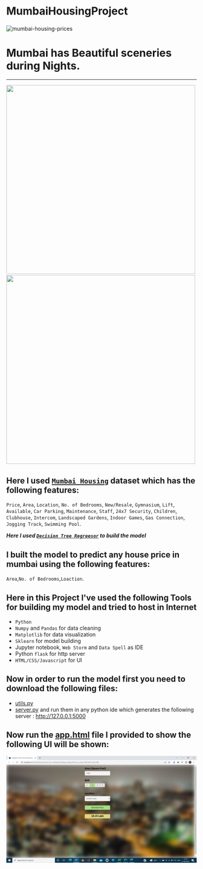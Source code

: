 # MumbaiHousingProject


<img src='https://wallpapercave.com/wp/wp7526638.jpg' alt='mumbai-housing-prices' align='center' />


# Mumbai has Beautiful sceneries during Nights.
---
<div>
      <img src="https://wallpapercave.com/wp/wp8448034.jpg" height='500px' width='500px' />
      <img src="https://wallpapercave.com/wp/wp7009182.jpg" height='500px' width='500px' />
</div>



## Here I used [`Mumbai Housing`](https://www.kaggle.com/datasets/sameep98/housing-prices-in-mumbai) dataset which has the following features:
`Price`,
`Area`,
`Location`,
`No. of Bedrooms`,
`New/Resale`,
`Gymnasium`,
`Lift`,
`Available`,
`Car Parking`,
`Maintenance`,
`Staff`,
`24x7 Security`,
`Children`,
`Clubhouse`,
`Intercom`,
`Landscaped Gardens`,
`Indoor Games`,
`Gas Connection`,
`Jogging Track`,
`Swimming Pool`.


***Here I used [`Decision Tree Regreesor`](https://scikit-learn.org/stable/modules/generated/sklearn.tree.DecisionTreeRegressor.html) to build the model***
## I built the model to predict any house price in mumbai using the following features: 
`Area`,`No. of Bedrooms`,`Loaction`.


## Here in this Project I've used the following Tools for building my model and tried to host in Internet
- `Python`
- `Numpy` and `Pandas` for data cleaning
- `Matplotlib` for data visualization
- `Sklearn` for model building
- Jupyter notebook, `Web Storm` and `Data Spell` as IDE
- Python `flask` for http server
- `HTML/CSS/Javascript` for UI


## Now in order to run the model first you need to download the following files:
- [utils.py](https://github.com/v20131a4463/MumbaiHousingProject/blob/main/server/util.py)
- [server.py](https://github.com/v20131a4463/MumbaiHousingProject/blob/main/server/server.py)
and run them in any python ide which generates the following server :
<http://127.0.0.1:5000>


## Now run the [app.html](https://github.com/v20131a4463/MumbaiHousingProject/blob/main/client/app.html) file I provided to show the following UI will be shown:


<img src='/Website.png' alt='mhpwebsite' align='center' />
